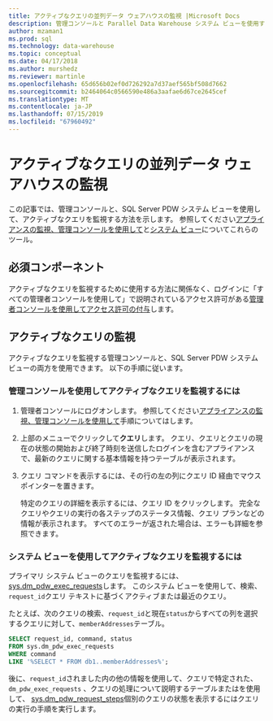 ```yaml
---
title: アクティブなクエリの並列データ ウェアハウスの監視 |Microsoft Docs
description: 管理コンソールと Parallel Data Warehouse システム ビューを使用すると、Analytics Platform System でのアクティブなクエリを監視できます。
author: mzaman1
ms.prod: sql
ms.technology: data-warehouse
ms.topic: conceptual
ms.date: 04/17/2018
ms.author: murshedz
ms.reviewer: martinle
ms.openlocfilehash: 65d656b02ef0d726292a7d37aef565bf508d7662
ms.sourcegitcommit: b2464064c0566590e486a3aafae6d67ce2645cef
ms.translationtype: MT
ms.contentlocale: ja-JP
ms.lasthandoff: 07/15/2019
ms.locfileid: "67960492"
---
```

# <a name="monitoring-active-queries---parallel-data-warehouse"></a>アクティブなクエリの並列データ ウェアハウスの監視
この記事では、管理コンソールと、SQL Server PDW システム ビューを使用して、アクティブなクエリを監視する方法を示します。 参照してください[アプライアンスの監視、管理コンソールを使用して](monitor-the-appliance-by-using-the-admin-console.md)と[システム ビュー](tsql-system-views.md)についてこれらのツール。  
  
## <a name="prerequisites"></a>必須コンポーネント  
アクティブなクエリを監視するために使用する方法に関係なく、ログインに「すべての管理者コンソールを使用して」で説明されているアクセス許可がある[管理者コンソールを使用してアクセス許可の付与](grant-permissions.md#grant-permissions-to-use-the-admin-console)します。  
  
## <a name="PermsAdminConsole"></a>アクティブなクエリの監視  
アクティブなクエリを監視する管理コンソールと、SQL Server PDW システム ビューの両方を使用できます。 以下の手順に従います。  
  
### <a name="to-monitor-active-queries-by-using-the-admin-console"></a>管理コンソールを使用してアクティブなクエリを監視するには  
  
1.  管理者コンソールにログオンします。 参照してください[アプライアンスの監視、管理コンソールを使用して](monitor-the-appliance-by-using-the-admin-console.md)手順についてはします。  
  
2.  上部のメニューでクリックして**クエリ**します。 クエリ、クエリとクエリの現在の状態の開始および終了時刻を送信したログインを含むアプライアンスで、最新のクエリに関する基本情報を持つテーブルが表示されます。  
  
3.  クエリ コマンドを表示するには、その行の左の列にクエリ ID 経由でマウス ポインターを置きます。  
  
    特定のクエリの詳細を表示するには、クエリ ID をクリックします。 完全なクエリやクエリの実行の各ステップのステータス情報、クエリ プランなどの情報が表示されます。 すべてのエラーが返された場合は、エラーも詳細を参照できます。 <!-- MISSING LINKS See [Understanding Query Plans &#40;SQL Server PDW&#41;](../sqlpdw/understanding-query-plans-sql-server-pdw.md) for information on how to interpret the query plan information available in the Admin Console.  -->
  
### <a name="to-monitor-active-queries-by-using-the-system-views"></a>システム ビューを使用してアクティブなクエリを監視するには  
プライマリ システム ビューのクエリを監視するには、 [sys.dm_pdw_exec_requests](../relational-databases/system-dynamic-management-views/sys-dm-pdw-exec-requests-transact-sql.md)します。 このシステム ビューを使用して、検索、`request_id`クエリ テキストに基づくアクティブまたは最近のクエリ。  
  
たとえば、次のクエリの検索、`request_id`と現在`status`からすべての列を選択するクエリに対して、`memberAddresses`テーブル。  
  
```sql  
SELECT request_id, command, status   
FROM sys.dm_pdw_exec_requests   
WHERE command   
LIKE '%SELECT * FROM db1..memberAddresses%';  
```  
  
後に、`request_id`されました内の他の情報を使用して、クエリで特定された、 `dm_pdw_exec_requests` 、クエリの処理について説明するテーブルまたはを使用して、 [sys.dm_pdw_request_steps](../relational-databases/system-dynamic-management-views/sys-dm-pdw-request-steps-transact-sql.md)個別のクエリの状態を表示するにはクエリの実行の手順を実行します。  
  
<!-- MISSING LINKS 
## See Also  
[Common Metadata Query Examples &#40;SQL Server PDW&#41;](../sqlpdw/common-metadata-query-examples-sql-server-pdw.md)  
-->
  
